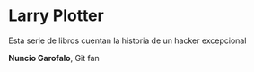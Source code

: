 # Larry Plotter

Esta serie de libros cuentan la historia de un hacker excepcional

**Nuncio Garofalo**, Git fan
